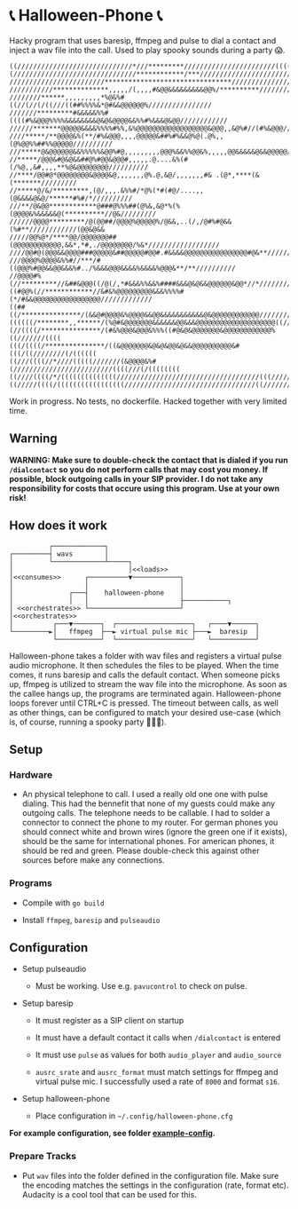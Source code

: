 # 📞 Halloween-Phone 📞
Hacky program that uses baresip, ffmpeg and pulse to dial a contact and inject a wav file into the call. Used to play spooky sounds during a party 😱.

```
((/////////////////////////////*///*********///////////////////////(((((((((((((
(///////////////////////////////************/***////////////////////////((((((((
////////////////////////********************************///////////////////////(
///////////**************,,,,,/(,,,,#&@@&&&&&&&&&@@%/**********/////////////////
////////******,,,,,,,,,*%@&%#((//(//(/((///((##%%%%&*@#&&@@@@@@%////////////////
///////*********#&&&&&%%#((((#%&@@@%%%%&&&&&&&&@&@&@@@@&&%%#%&&&@&@@////////////
//////*******@@@@@&&&&%%%%#%%,&%@@@@@@@@@@@@@@@@@@&@@@,,&@%#//(#%&@@@///////////
////*****/**@@@@&%(**/#%&@@@,,,,@@@@@&##%#%&&@%@(.@%,,(@%@@%%##%%@@@@@//////////
///*****@&@@@@@@&&%%%%%&@@%#@,,,,,,,,,@@@%&&%%@@&%,,,,,@@&&&&&@&&@@@@@//////////
//*****/@@@&#@&@&&##@%#@@&@@@#,,,,,.@....&%(#(/%@,,&#,,,,**%@&@@@@@@@@//////////
//****/@@#@*@@@@@@@@&@@@@&@,,,,,,,@%.@,&@/,,,,,,,#& .(@*,****(&(*******/////////
//*****@/&/*********,(@/,,,.&%%#/*@%(*#(#@/....,,(@&&&&@&@/******#%#/*//////////
///**/@&@@************@###@%%%##(@%&,&@*%(%(@@@@&%&&&&&@(**********//@&/////////
//////@@@@*********/@(@@##/@@@@%@@@@@%/@&&,..(/,/@#%#@&&(%#**////////////(@@&@&&
/////@@%@*/****@@/@@@@@@@##(@@@@@@@@@@@@,&&*,*#,./@@@@@@@@/%&*//////////////////
////@@#@(@@@&&@@@@###@@@@@&##@@@@@#@@#.#&&&&@@@@@@@@@@@@@@@@#@&**////////////(((
///@@@@%@@@@&%%#//***/#((@@@%#@@&&@@&&&%#../%&&&@@@&&&&%&&&&%@@@&**/**//////////
//@@@@#%(//*********//&##&@@@((/@(/,*#&&&%%&&%####&&&@&@&&@@@@@@&@@*//*/////////
((#@@%(//************//&#&%@@@@@@@@@&&&%%%%#(*/#&&@@@@@@@@@@@@@@@@@/////////////
((##((/***************/(&&@#@@@@&%@@@@&&@@&&&&&&&&&&&@&@@@@@@@@@@@@/////////////
((((((/********,,******/(%@#&@@@@@@@&&&&&&@@&&&@@@@@@@@@@@@@@@@@@@@((///////////
(//((((/***************/(#&%@@@&@@@&%%%((#@&@&@@@@@@@&@@@@@@@@@@@@%((///////((((
(((/((((/***************/((&@@@@@@@&@&@&@@&@&&@@@@@@@@@@&#(((/((////////(/((((((
((///((((//*////(((((///////(&@@@@&%#(/////////////////////////((((///(/((((((((
((////((((/*/((((((((((((((////////////////////////////////////(((/////(((((((((
((/////((((/(((((((((((((((((/////////////////////////////////((///////(((((((((
```

Work in progress. No tests, no dockerfile. Hacked together with very limited
time.


## Warning

**WARNING: Make sure to double-check the contact that is dialed if you run
`/dialcontact` so you do not perform calls that may cost you money. If
possible, block outgoing calls in your SIP provider. I do not take any
responsibility for costs that occure using this program. Use at your own risk!**

## How does it work

```
          ┌─────────────┐
┌─────────┤ wavs        │
│         └─────────────┴─────┐
│                             │<<loads>>
│<<consumes>>      ┌──────────▼────────────┐
│                  │                       │
│              ┌───┤    halloween-phone    │
│              │   │                       ├───────────┐
│ <<orchestrates>> └───────────────────────┘           │<<orchestrates>>
│          ┌───▼───────┐  ┌───────────────────┐   ┌────▼──────┐
└─────────►│   ffmpeg  ├──► virtual pulse mic ├───►  baresip  │
           └───────────┘  └───────────────────┘   └───────────┘
```

Halloween-phone takes a folder with wav files and registers a virtual pulse audio microphone. It then schedules the files to be played. When the time comes, it runs baresip and calls the default contact. When someone picks up, ffmpeg is utilized to stream the wav file into the microphone. As soon as the callee hangs up, the programs are terminated again. Halloween-phone loops forever until CTRL+C is pressed. The timeout between calls, as well as other things, can be configured to match your desired use-case (which is, of course, running a spooky party 🎉🎉🎉).

## Setup

### Hardware

* An physical telephone to call. I used a really old one one with pulse dialing. This had the bennefit that none of my guests could make any outgoing calls. The telephone needs to be callable. I had to solder a connector to connect the phone to my router. For german phones you should connect white and brown wires (ignore the green one if it exists), should be the same for international phones. For american phones, it should be red and green. Please double-check this against other sources before make any connections.

### Programs

* Compile with `go build`

* Install `ffmpeg`, `baresip` and `pulseaudio`

## Configuration

* Setup pulseaudio

    * Must be working. Use e.g. `pavucontrol` to check on pulse. 

* Setup baresip

    * It must register as a SIP client on startup

    * It must have a default contact it calls when `/dialcontact` is entered

    * It must use `pulse` as values for both `audio_player` and `audio_source` 

    * `ausrc_srate` and `ausrc_format` must match settings for ffmpeg and virtual pulse mic. I successfully used a rate of `8000` and format `s16`. 


* Setup halloween-phone

    * Place configuration in `~/.config/halloween-phone.cfg`

**For example configuration, see folder [example-config](https://github.com/holgerjh/halloween-phone/tree/main/example-config).**


### Prepare Tracks

* Put `wav` files into the folder defined in the configuration file. Make sure the encoding matches the settings in the configuration (rate, format etc). Audacity is a cool tool that can be used for this.
